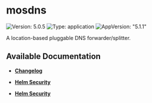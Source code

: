# mosdns

![Version: 5.0.5](https://img.shields.io/badge/Version-5.0.5-informational?style=flat-square) ![Type: application](https://img.shields.io/badge/Type-application-informational?style=flat-square) ![AppVersion: "5.1.1"](https://img.shields.io/badge/AppVersion-"5.1.1"-informational?style=flat-square)

A location-based pluggable DNS forwarder/splitter.

## Available Documentation

- [**Changelog**](CHANGELOG)

- [**Helm Security**](container-security)

- [**Helm Security**](helm-security)

